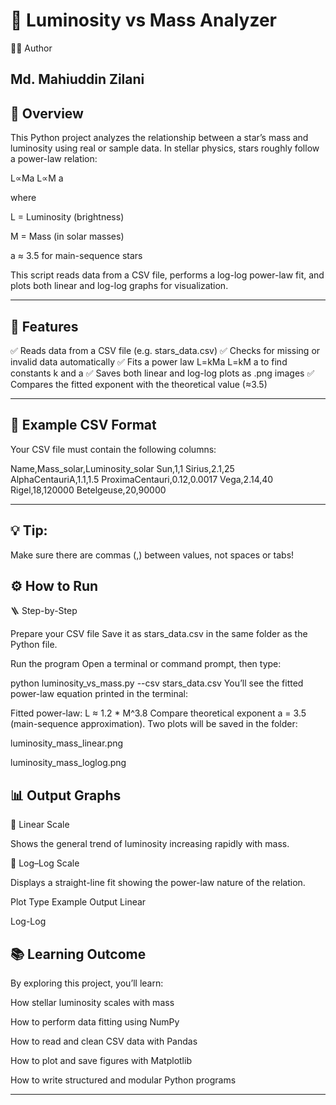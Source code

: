 # 🌟 Luminosity vs Mass Analyzer
👨‍💻 Author

Md. Mahiuddin Zilani
---
## 🧠 Overview

This Python project analyzes the relationship between a star’s mass and luminosity using real or sample data.
In stellar physics, stars roughly follow a power-law relation:

L∝Ma
L∝M
a

where

L = Luminosity (brightness)

M = Mass (in solar masses)

a ≈ 3.5 for main-sequence stars

This script reads data from a CSV file, performs a log-log power-law fit, and plots both linear and log-log graphs for visualization.

---
## 🚀 Features

✅ Reads data from a CSV file (e.g. stars_data.csv)
✅ Checks for missing or invalid data automatically
✅ Fits a power law 
L=kMa
L=kM
a
 to find constants k and a
✅ Saves both linear and log-log plots as .png images
✅ Compares the fitted exponent with the theoretical value (≈3.5)

---
## 📂 Example CSV Format

Your CSV file must contain the following columns:

Name,Mass_solar,Luminosity_solar
Sun,1,1
Sirius,2.1,25
AlphaCentauriA,1.1,1.5
ProximaCentauri,0.12,0.0017
Vega,2.14,40
Rigel,18,120000
Betelgeuse,20,90000

---
## 💡 Tip:
Make sure there are commas (,) between values, not spaces or tabs!

## ⚙️ How to Run
🪜 Step-by-Step

Prepare your CSV file
Save it as stars_data.csv in the same folder as the Python file.

Run the program
Open a terminal or command prompt, then type:

python luminosity_vs_mass.py --csv stars_data.csv
You’ll see the fitted power-law equation printed in the terminal:

Fitted power-law: L ≈ 1.2 * M^3.8
Compare theoretical exponent a = 3.5 (main-sequence approximation).
Two plots will be saved in the folder:

luminosity_mass_linear.png

luminosity_mass_loglog.png

## 📊 Output Graphs
🔹 Linear Scale

Shows the general trend of luminosity increasing rapidly with mass.

🔹 Log–Log Scale

Displays a straight-line fit showing the power-law nature of the relation.

Plot Type	Example Output
Linear	

Log-Log	
## 📚 Learning Outcome

By exploring this project, you’ll learn:

How stellar luminosity scales with mass

How to perform data fitting using NumPy

How to read and clean CSV data with Pandas

How to plot and save figures with Matplotlib

How to write structured and modular Python programs

---





